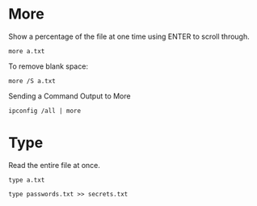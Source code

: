 
# More 

Show a percentage of the file at one time using ENTER to scroll through.

```
more a.txt
```

To remove blank space:

```
more /S a.txt
```

Sending a Command Output to More

```cmd-session
ipconfig /all | more
```


# Type

Read the entire file at once.

```
type a.txt
```

```cmd-session
type passwords.txt >> secrets.txt
```